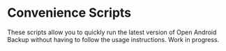 # Convenience Scripts

These scripts allow you to quickly run the latest version of Open Android Backup without having to follow the usage instructions. Work in progress.
